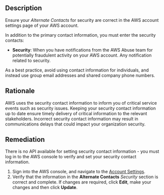 ## Description

Ensure your *Alternate Contacts* for security are correct in the AWS account settings page of your AWS account.

In addition to the primary contact information, you must enter the security contacts:
- **Security**:  When you have notifications from the AWS Abuse team for potentially fraudulent activity on your AWS account. Any notification related to security.

As a best practice, avoid using contact information for individuals, and instead use group email addresses and shared company phone numbers.

## Rationale

AWS uses the security contact information to inform you of critical service events such as security issues. Keeping your security contact information up to date ensure timely delivery of critical information to the relevant stakeholders. Incorrect security contact information may result in communications delays that could impact your organization security.

## Remediation

There is no API available for setting security contact information - you must log in to the AWS console to verify and set your security contact information.

1. Sign into the AWS console, and navigate to the [Account Settings](https://console.aws.amazon.com/billing/home?#/account).
2. Verify that the information in the **Alternate Contacts**  *Security* section is correct and complete. If changes are required, click **Edit**, make your changes and then click **Update**.

